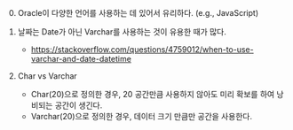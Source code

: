 0. Oracle이 다양한 언어를 사용하는 데 있어서 유리하다. (e.g., JavaScript)

1. 날짜는 Date가 아닌 Varchar를 사용하는 것이 유용한 때가 많다.
   * https://stackoverflow.com/questions/4759012/when-to-use-varchar-and-date-datetime

2. Char vs Varchar
   * Char(20)으로 정의한 경우, 20 공간만큼 사용하지 않아도 미리 확보를 하여 낭비되는 공간이 생긴다.
   * Varchar(20)으로 정의한 경우, 데이터 크기 만큼만 공간을 사용한다.